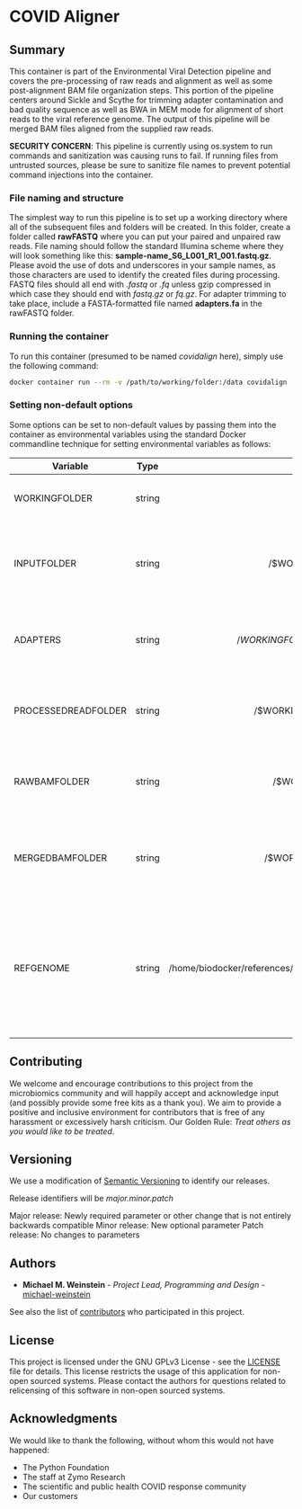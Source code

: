 # COVID Aligner

## Summary

This container is part of the Environmental Viral Detection pipeline and covers the pre-processing of raw reads and alignment as well as some post-alignment BAM file organization steps.  This portion of the pipeline centers around Sickle and Scythe for trimming adapter contamination and bad quality sequence as well as BWA in MEM mode for alignment of short reads to the viral reference genome.  The output of this pipeline will be merged BAM files aligned from the supplied raw reads.

**SECURITY CONCERN**: This pipeline is currently using os.system to run commands and sanitization was causing runs to fail. If running files from untrusted sources, please be sure to sanitize file names to prevent potential command injections into the container.

### File naming and structure
The simplest way to run this pipeline is to set up a working directory where all of the subsequent files and folders will be created.  In this folder, create a folder called **rawFASTQ** where you can put your paired and unpaired raw reads.  File naming should follow the standard Illumina scheme where they will look something like this: **sample-name_S6_L001_R1_001.fastq.gz**.  Please avoid the use of dots and underscores in your sample names, as those characters are used to identify the created files during processing.  FASTQ files should all end with _.fastq_ or _.fq_ unless gzip compressed in which case they should end with _fastq.gz_ or _fq.gz_.  For adapter trimming to take place, include a FASTA-formatted file named **adapters.fa** in the rawFASTQ folder.

### Running the container
To run this container (presumed to be named _covidalign_ here), simply use the following command:
```bash
docker container run --rm -v /path/to/working/folder:/data covidalign
```

### Setting non-default options
Some options can be set to non-default values by passing them into the container as environmental variables using the standard Docker commandline technique for setting environmental variables as follows:

| Variable        | Type           | Default  | Description |
| --------------- |:--------------:|:--------:|-------------|
WORKINGFOLDER | string | /data | Working folder name within the container
INPUTFOLDER | string | /$WORKINGFOLDER/rawFASTQ | The name of the raw sequence folder within the working folder
ADAPTERS | string | /$WORKINGFOLDER/$INPUTFOLDER/adapters.fa | The fasta file with the adapter sequences for trimming
PROCESSEDREADFOLDER | string | /$WORKINGFOLDER/processedFASTQ | The name of the folder for processed, unaligned reads
RAWBAMFOLDER | string | /$WORKINGFOLDER/rawBAM | The name of the folder for the initial alignment files
MERGEDBAMFOLDER | string | /$WORKINGFOLDER/mergedBAM | The name of the folder for the processed alignment files
REFGENOME | string | /home/biodocker/references/Sars_cov_2.ASM985889v3.dna_sm.toplevel.fa.gz | Path to the BWA-indexed reference genome (the default reference genome is indexed on container build for efficiency)


## Contributing

We welcome and encourage contributions to this project from the microbiomics community and will happily accept and acknowledge input (and possibly provide some free kits as a thank you).  We aim to provide a positive and inclusive environment for contributors that is free of any harassment or excessively harsh criticism. Our Golden Rule: *Treat others as you would like to be treated*.

## Versioning

We use a modification of [Semantic Versioning](https://semvar.org) to identify our releases.

Release identifiers will be *major.minor.patch*

Major release: Newly required parameter or other change that is not entirely backwards compatible
Minor release: New optional parameter
Patch release: No changes to parameters

## Authors

- **Michael M. Weinstein** - *Project Lead, Programming and Design* - [michael-weinstein](https://github.com/michael-weinstein)


See also the list of [contributors](https://github.com/Zymo-Research/figaro/contributors) who participated in this project.

## License

This project is licensed under the GNU GPLv3 License - see the [LICENSE](LICENSE) file for details.
This license restricts the usage of this application for non-open sourced systems. Please contact the authors for questions related to relicensing of this software in non-open sourced systems.

## Acknowledgments

We would like to thank the following, without whom this would not have happened:
* The Python Foundation
* The staff at Zymo Research
* The scientific and public health COVID response community
* Our customers


